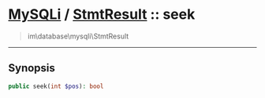 # [MySQLi](mysql.md) / [StmtResult](mysql-StmtResult.md) :: seek
 > im\database\mysqli\StmtResult
____

## Synopsis
```php
public seek(int $pos): bool
```
